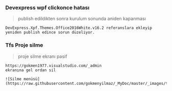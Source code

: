 
### Devexpress wpf clickonce hatası ###
>  publish edildikten sonra kurulum sonunda aniden kapanması

````
DevExpress.Xpf.Themes.Office2016White.v16.2 referanslara ekleyip 
yeniden publish edince sorun düzeliyor.
````

### Tfs Proje silme ###
> proje silme ekranı pasif
````
https://gokmen1977.visualstudio.com/_admin
ekranına gel ordan sil

![Silme menüsü](https://raw.githubusercontent.com/gokmenyilmaz/_MyDoc/master/_images/tfsSil.png=100x20)
````
